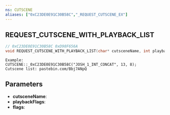 ```yaml
---
ns: CUTSCENE
aliases: ["0xC23DE0E91C30B58C","_REQUEST_CUTSCENE_EX"]
---
```

## REQUEST_CUTSCENE_WITH_PLAYBACK_LIST

```c
// 0xC23DE0E91C30B58C 0xD98F656A
void REQUEST_CUTSCENE_WITH_PLAYBACK_LIST(char* cutsceneName, int playbackFlags, int flags);
```

```
Example:  
CUTSCENE::_0xC23DE0E91C30B58C("JOSH_1_INT_CONCAT", 13, 8);  
Cutscene list: pastebin.com/Bbj7ANpQ  
```

## Parameters
* **cutsceneName**: 
* **playbackFlags**: 
* **flags**: 


